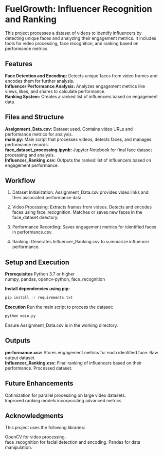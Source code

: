 # FuelGrowth: Influencer Recognition and Ranking

This project processes a dataset of videos to identify influencers by detecting unique faces and analyzing their engagement metrics. It includes tools for video processing, face recognition, and ranking based on performance metrics.

## Features
**Face Detection and Encoding:** Detects unique faces from video frames and encodes them for further analysis.  
**Influencer Performance Analysis:** Analyzes engagement metrics like views, likes, and shares to calculate performance.  
**Ranking System:** Creates a ranked list of influencers based on engagement data.

## Files and Structure
**Assignment_Data.csv:** Dataset used. Contains video URLs and performance metrics for analysis.  
**main.py:** Main script that processes videos, detects faces, and manages performance records.  
**face_dataset_processing.ipynb:** Jupyter Notebook for final face dataset processing and analysis.  
**Influencer_Ranking.csv:** Outputs the ranked list of influencers based on engagement performance.  

## Workflow
1. Dataset Initialization: Assignment_Data.csv provides video links and their associated performance data.
  
2. Video Processing:
Extracts frames from videos.
Detects and encodes faces using face_recognition.
Matches or saves new faces in the face_dataset directory.

3. Performance Recording:
Saves engagement metrics for identified faces in performance.csv.

4. Ranking:
Generates Influencer_Ranking.csv to summarize influencer performance.

## Setup and Execution
**Prerequisites**
Python 3.7 or higher  
numpy, pandas, opencv-python, face_recognition

**Install dependencies using pip:**

```bash
pip install -r requirements.txt
```

**Execution**
Run the main script to process the dataset:

```bash
python main.py
```

Ensure Assignment_Data.csv is in the working directory.

## Outputs
**performance.csv:** Stores engagement metrics for each identified face. Raw output dataset.  
**Influencer_Ranking.csv:** Final ranking of influencers based on their performance. Processed dataset.

## Future Enhancements
Optimization for parallel processing on large video datasets.  
Improved ranking models incorporating advanced metrics.

## Acknowledgments
This project uses the following libraries:

OpenCV for video processing.  
face_recognition for facial detection and encoding.
Pandas for data manipulation.
